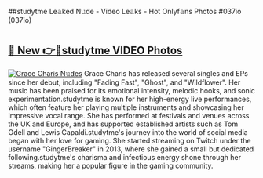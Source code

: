 ##studytme Le𝚊ked N𝚞de - Video Le𝚊ks - Hot Onlyf𝚊ns Photos #037io (037io)

# <h2><a href="https://mediaupload.pro?title=studytme&ref=9FEB">🔗 New 👉🔴studytme VIDEO Photos</a></h2>

[![Grace Charis N𝚞des](https://i.imgur.com/rIISA9y.gif)](https://mediaupload.pro?title=studytme&ref=9FEB)
Grace Charis has released several singles and EPs since her debut, including "Fading Fast", "Ghost", and "Wildflower". Her music has been praised for its emotional intensity, melodic hooks, and sonic experimentation.studytme is known for her high-energy live performances, which often feature her playing multiple instruments and showcasing her impressive vocal range. She has performed at festivals and venues across the UK and Europe, and has supported established artists such as Tom Odell and Lewis Capaldi.studytme's journey into the world of social media began with her love for gaming. She started streaming on Twitch under the username "GingerBreaker" in 2013, where she gained a small but dedicated following.studytme's charisma and infectious energy shone through her streams, making her a popular figure in the gaming community.